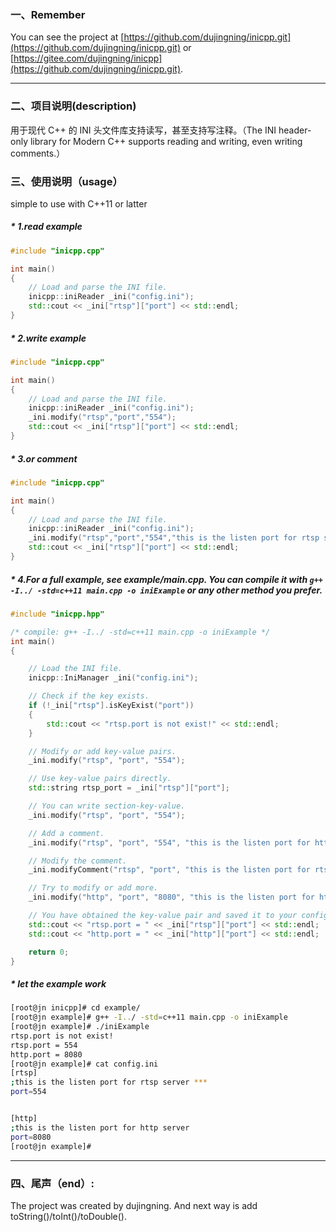 ### 一、Remember
You can see the project at [https://github.com/dujingning/inicpp.git](https://github.com/dujingning/inicpp.git) or [https://gitee.com/dujingning/inicpp](https://github.com/dujingning/inicpp.git).


---

### 二、项目说明(description)

用于现代 C++ 的 INI 头文件库支持读写，甚至支持写注释。（The INI header-only library for Modern C++ supports reading and writing, even writing comments.）


### 三、使用说明（usage）

simple to use with C++11 or latter

##### * 1.read example
```cpp
#include "inicpp.cpp"

int main()
{
    // Load and parse the INI file.
    inicpp::iniReader _ini("config.ini");
    std::cout << _ini["rtsp"]["port"] << std::endl;
}
```

##### * 2.write example
```cpp
#include "inicpp.cpp"

int main()
{
    // Load and parse the INI file.
    inicpp::iniReader _ini("config.ini");
    _ini.modify("rtsp","port","554");
    std::cout << _ini["rtsp"]["port"] << std::endl;
}
```
##### * 3.or comment
```cpp
#include "inicpp.cpp"

int main()
{
    // Load and parse the INI file.
    inicpp::iniReader _ini("config.ini");
    _ini.modify("rtsp","port","554","this is the listen port for rtsp server");
    std::cout << _ini["rtsp"]["port"] << std::endl;
}
```
##### * 4.For a full example, see example/main.cpp. You can compile it with `g++ -I../ -std=c++11 main.cpp -o iniExample` or any other method you prefer.

```cpp
#include "inicpp.hpp"

/* compile: g++ -I../ -std=c++11 main.cpp -o iniExample */
int main()
{

	// Load the INI file.
	inicpp::IniManager _ini("config.ini");

	// Check if the key exists.
	if (!_ini["rtsp"].isKeyExist("port"))
	{
		std::cout << "rtsp.port is not exist!" << std::endl;
	}

	// Modify or add key-value pairs.
	_ini.modify("rtsp", "port", "554");

	// Use key-value pairs directly.
	std::string rtsp_port = _ini["rtsp"]["port"];

	// You can write section-key-value.
	_ini.modify("rtsp", "port", "554");

	// Add a comment.
	_ini.modify("rtsp", "port", "554", "this is the listen port for http server");

	// Modify the comment.
	_ini.modifyComment("rtsp", "port", "this is the listen port for rtsp server ***");

	// Try to modify or add more.
	_ini.modify("http", "port", "8080", "this is the listen port for http server");

	// You have obtained the key-value pair and saved it to your config file.
	std::cout << "rtsp.port = " << _ini["rtsp"]["port"] << std::endl;
	std::cout << "http.port = " << _ini["http"]["port"] << std::endl;

	return 0;
}
```
##### * let the example work 
```bash
[root@jn inicpp]# cd example/
[root@jn example]# g++ -I../ -std=c++11 main.cpp -o iniExample
[root@jn example]# ./iniExample
rtsp.port is not exist!
rtsp.port = 554
http.port = 8080
[root@jn example]# cat config.ini
[rtsp]
;this is the listen port for rtsp server ***
port=554


[http]
;this is the listen port for http server
port=8080
[root@jn example]#
```

---
### 四、尾声（end）:
 The project was created by dujingning. And next way is add toString()/toInt()/toDouble().